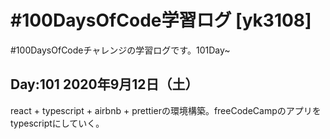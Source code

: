 # #100DaysOfCode学習ログ [yk3108]

\#100DaysOfCodeチャレンジの学習ログです。101Day~

## Day:101 2020年9月12日（土）

react + typescript + airbnb + prettierの環境構築。freeCodeCampのアプリをtypescriptにしていく。
